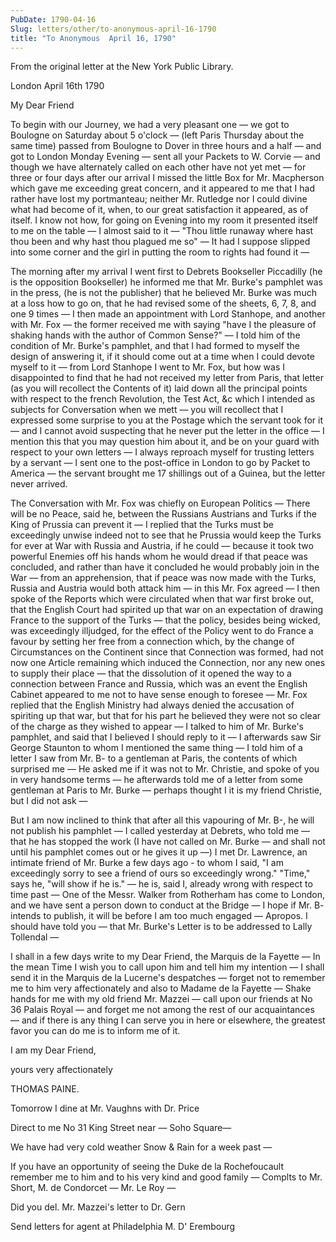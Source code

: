 ```yaml
---
PubDate: 1790-04-16
Slug: letters/other/to-anonymous-april-16-1790
title: "To Anonymous  April 16, 1790"
---
```


   From the original letter at the New York Public Library.

   London April 16th 1790

   My Dear Friend

   To begin with our Journey, we had a very pleasant one &mdash; we got to 
   Boulogne on Saturday about 5 o'clock &mdash; (left Paris Thursday about the 
   same time) passed from Boulogne to Dover in three hours and a half &mdash; 
   and got to London Monday Evening &mdash; sent all your Packets to W. Corvie 
   &mdash; and though we have alternately called on each other have not yet met 
   &mdash; for three or four days after our arrival I missed the little Box for 
   Mr. Macpherson which gave me exceeding great concern, and it appeared to me 
   that I had rather have lost my portmanteau; neither Mr. Rutledge nor I could 
   divine what had become of it, when, to our great satisfaction it appeared, as 
   of itself. I know not how, for going on Evening into my room it presented 
   itself to me on the table &mdash; I almost said to it &mdash; "Thou little 
   runaway where hast thou been and why hast thou
   plagued me so" &mdash; It had I suppose slipped into some corner and the girl
   in putting the room to rights had found it &mdash;

   The morning after my arrival I went first to Debrets Bookseller
   Piccadilly (he is the opposition Bookseller) he informed me that Mr.
   Burke's pamphlet was in the press, (he is not the publisher) that he
   believed Mr. Burke was much at a loss how to go on, that he had revised
   some of the sheets, 6, 7, 8, and one 9 times &mdash; I then made an
   appointment with Lord Stanhope, and another with Mr. Fox &mdash; the former
   received me with saying "have I the pleasure of shaking hands with the
   author of Common Sense?" &mdash; I told him of the condition of Mr. Burke's
   pamphlet, and that I had formed to myself the design of answering it, if
   it should come out at a time when I could devote myself to it &mdash; from 
   Lord Stanhope I went to Mr. Fox, but how was I disappointed to find that he 
   had not received my letter from Paris, that letter (as you will recollect the
   Contents of it) laid down all the principal points with respect to the
   french Revolution, the Test Act, &c which I intended as subjects for
   Conversation when we mett &mdash; you will recollect that I expressed some
   surprise to you at the Postage which the servant took for it &mdash; and I 
   cannot avoid suspecting that he never put the letter in the office &mdash; I
   mention this that you may question him about it, and be on your guard with 
   respect to your own letters &mdash; I always reproach myself for trusting 
   letters by a servant &mdash; I sent one to the post-office in London to go by 
   Packet to America &mdash; the servant brought me 17 shillings out of a Guinea, 
   but the letter never arrived.

   The Conversation with Mr. Fox was chiefly on European Politics &mdash; There 
   will be no Peace, said he, between the Russians Austrians and Turks if the
   King of Prussia can prevent it &mdash; I replied that the Turks must be
   exceedingly unwise indeed not to see that he Prussia would keep the Turks
   for ever at War with Russia and Austria, if he could &mdash; because it took 
   two powerful Enemies off his hands whom he would dread if that peace was
   concluded, and rather than have it concluded he would probably join in
   the War &mdash; from an apprehension, that if peace was now made with the 
   Turks, Russia and Austria would both attack him &mdash; in this Mr. Fox 
   agreed &mdash; I then spoke of the Reports which were circulated when that 
   war first broke out, that the English Court had spirited up that war on an 
   expectation of drawing France to the support of the Turks &mdash; that the 
   policy, besides being wicked, was exceedingly illjudged, for the effect of 
   the Policy went to do France a favour by setting her free from a connection 
   which, by the change of Circumstances on the Continent since that Connection 
   was formed, had not now one Article remaining which induced the Connection, 
   nor any new ones to supply their place &mdash; that the dissolution of it 
   opened the way to a connection between France and Russia, which was an event 
   the English Cabinet appeared to me not to have sense enough to foresee &mdash; 
   Mr. Fox replied that the English Ministry had always denied the accusation
   of spiriting up that war, but that for his part he believed they were
   not so clear of the charge as they wished to appear &mdash; I talked to him of
   Mr. Burke's pamphlet, and said that I believed I should reply to it &mdash; I
   afterwards saw Sir George Staunton to whom I mentioned the same thing &mdash; 
   I told him of a letter I saw from Mr. B- to a gentleman at Paris, the
   contents of which surprised me &mdash; He asked me if it was not to Mr. 
   Christie, and spoke of you in very handsome terms &mdash; he afterwards told 
   me of a letter
   from some gentleman at Paris to Mr. Burke &mdash; perhaps thought I it is my
   friend Christie, but I did not ask &mdash;

   But I am now inclined to think that after all this vapouring of Mr. B-, he
   will not publish his pamphlet &mdash; I called yesterday at Debrets, who told 
   me &mdash; that he has stopped the work (I have not called on Mr. Burke 
   &mdash; and shall not until his pamphlet comes out or he gives it up &mdash;) 
   I met Dr. Lawrence, an intimate friend of Mr. Burke a few days ago - to whom 
   I said, "I am exceedingly sorry to see a friend of ours so exceedingly wrong." 
   "Time," says he, "will show if he is."  &mdash; he is, said I, already wrong 
   with respect to time past &mdash;  One of the Messr. Walker from Rotherham has 
   come to London, and we have sent a person down to conduct at the Bridge 
   &mdash; I hope if Mr. B- intends to publish, it will be before I am too much 
   engaged &mdash; Apropos. I should have told you &mdash; that Mr. Burke's 
   Letter is to be addressed to Lally Tollendal &mdash;

   I shall in a few days write to my Dear Friend, the Marquis de la Fayette 
   &mdash; In the mean Time I wish you to call upon him and tell him my intention 
   &mdash; I shall send it in the Marquis de la Lucerne's despatches &mdash; 
   forget not to remember me to him very affectionately and also to Madame de la 
   Fayette &mdash; Shake hands for me with my old friend Mr. Mazzei &mdash; call 
   upon our friends
   at No 36 Palais Royal &mdash; and forget me not among the rest of our
   acquaintances &mdash; and if there is any thing I can serve you in here or
   elsewhere, the greatest favor you can do me is to inform me of it.

   I am my Dear Friend,

   yours very affectionately

   THOMAS PAINE.

   Tomorrow I dine at Mr. Vaughns with Dr. Price

   Direct to me No 31 King Street near &mdash; Soho Square&mdash;

   We have had very cold weather Snow & Rain for a week past &mdash;

   If you have an opportunity of seeing the Duke de la Rochefoucault
   remember me to him and to his very kind and good family &mdash; Complts to
   Mr. Short, M. de Condorcet &mdash; Mr. Le Roy &mdash;

   Did you del. Mr. Mazzei's letter to Dr. Gern

   Send letters for agent at Philadelphia M. D' Erembourg


